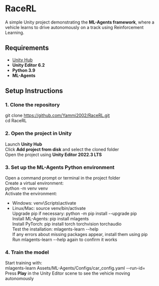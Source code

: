 # RaceRL

A simple Unity project demonstrating the **ML-Agents framework**, where a vehicle learns to drive autonomously on a track using Reinforcement Learning.

## Requirements

- [Unity Hub](https://unity.com/download)  
- **Unity Editor 6.2**  
- **Python 3.9**  
- **ML-Agents**

## Setup Instructions

### 1. Clone the repository
git clone https://github.com/Yammi2002/RaceRL.git  
cd RaceRL

### 2. Open the project in Unity
Launch **Unity Hub**  
Click **Add project from disk** and select the cloned folder  
Open the project using **Unity Editor 2022.3 LTS**  

### 3. Set up the ML-Agents Python environment
Open a command prompt or terminal in the project folder  
Create a virtual environment:  
python -m venv venv  
Activate the environment:  
- Windows: venv\Scripts\activate  
- Linux/Mac: source venv/bin/activate  
Upgrade pip if necessary: python -m pip install --upgrade pip  
Install ML-Agents: pip install mlagents  
Install PyTorch: pip install torch torchvision torchaudio  
Test the installation: mlagents-learn --help  
If any errors about missing packages appear, install them using pip  
Run mlagents-learn --help again to confirm it works  

### 4. Train the model
Start training with:  
mlagents-learn Assets/ML-Agents/Configs/car_config.yaml --run-id=<id-run>  
Press **Play** in the Unity Editor scene to see the vehicle moving autonomously
